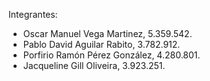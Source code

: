 Integrantes:
- Oscar Manuel Vega Martinez, 5.359.542.
- Pablo David Aguilar Rabito, 3.782.912.
- Porfirio Ramón Pérez González, 4.280.801.
- Jacqueline Gill Oliveira, 3.923.251.
